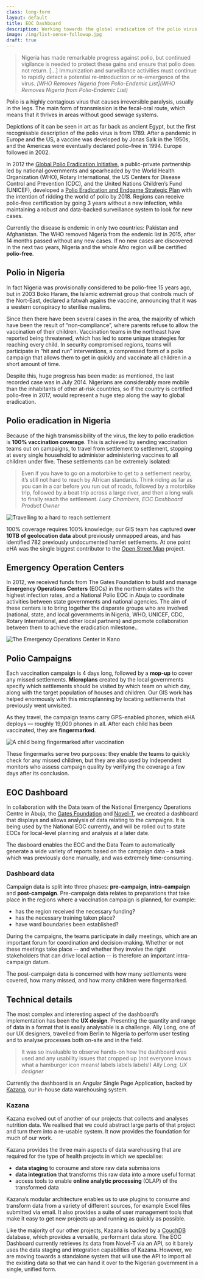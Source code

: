 ```yaml
---
class: long-form
layout: default
title: EOC Dashboard
description: Working towards the global eradication of the polio virus
image: /img/list-sense-followup.jpg
draft: true
---
```


> Nigeria has made remarkable progress against polio, but continued vigilance is needed to protect these gains and ensure that polio does not return. [...] Immunization and surveillance activities must continue to rapidly detect a potential re-introduction or re-emergence of the virus.
><cite>[WHO Removes Nigeria from Polio-Endemic List](WHO Removes Nigeria from Polio-Endemic List)</cite>

Polio is a highly contagious virus that causes irreversible paralysis, usually in the legs. The main form of transmission is the fecal-oral route, which means that it thrives in areas without good sewage systems.

Depictions of it can be seen in art as far back as ancient Egypt, but the first recognisable description of the polio virus is from 1789. After a pandemic in Europe and the US, a vaccine was developed by Jonas Salk in the 1950s, and the Americas were eventually declared polio-free in 1994. Europe followed in 2002. 

In 2012 the [Global Polio Eradication Initiative](http://www.polioeradication.org/), a public-private partnership led by national governments and spearheaded by the World Health Organization (WHO), Rotary International, the US Centers for Disease Control and Prevention (CDC), and the United Nations Children’s Fund (UNICEF), developed a [Polio Eradication and Endgame Strategic Plan](http://www.polioeradication.org/Resourcelibrary/Strategyandwork.aspx) with the intention of ridding the world of polio by 2018. Regions can receive polio-free certification by going 3 years without a new infection, while maintaining a robust and data-backed surveillance system to look for new cases.

Currently the disease is endemic in only two countries: Pakistan and Afghanistan. The WHO removed Nigeria from the endemic list in 2015, after 14 months passed without any new cases. If no new cases are discovered in the next two years, Nigeria and the whole Afro region will be certified **polio-free**.

## Polio in Nigeria

In fact Nigeria was provisionally considered to be polio-free 15 years ago, but in 2003 Boko Haram, the Islamic extremist group that controls much of the Nort-East, declared a fatwah agains the vaccine, announcing that it was a western conspiracy to sterilise muslims.

Since then there have been several cases in the area, the majority of which have  been the result of “non-compliance”, where parents refuse to allow the vaccination of their children. Vaccination teams in the northeast have reported being threatened, which has led to some unique strategies for reaching every child. In security compromised regions, teams will participate in “hit and run” interventions, a compressed form of a polio campaign that allows them to get in quickly and vaccinate all children in a short amount of time.

Despite this, huge progress has been made: as mentioned, the last recorded case was in July 2014. Nigerians are considerably more mobile than the inhabitants of other at-risk countries, so if the country is certified polio-free in 2017, would represent a huge step along the way to global eradication.

## Polio eradication in Nigeria

Because of the high transmissibility of the virus, the key to polio eradiction is **100% vaccination coverage**. This is achieved by sending vaccination teams out on campaigns, to travel from settlement to settlement, stopping at every single household to administer administering vaccines to all children under five. These settlements can be extremely isolated:

> Even if you have to go on a motorbike to get to a settlement nearby, it’s still not hard to reach by African standards. Think riding as far as you can in a car before you run out of roads, followed by a motorbike trip, followed by a boat trip across a large river, and then a long walk to finally reach the settlement. <cite>Lucy Chambers, EOC Dashboard Product Owner</cite>

![Travelling to a hard to reach settlement](/img/eoc-dashboard-hard-to-reach.jpg)

100% coverage requires 100% knowledge; our GIS team has captured **over 10TB of geolocation data** about previously unmapped areas, and has identified 782 previously undocumented hamlet settlements. At one point eHA was the single biggest contributor to the [Open Street Map](https://www.openstreetmap.org/) project. 

## Emergency Operation Centers

In 2012, we received funds from The Gates Foundation to build and manage **Emergency Operations Centers** (EOCs) in the northern states with the highest infection rates, and a National Polio EOC in Abuja to coordinate activities between state governments and national agencies. The aim of these centers is to bring together the disparate groups who are involved (national, state, and local governments in Nigeria, WHO, UNICEF, CDC, Rotary International, and other local partners) and promote collaboration between them to achieve the eradication milestone..

![The Emergency Operations Center in Kano](/img/eoc-dashboard-eoc.jpg)

## Polio Campaigns

Each vaccination campaign is 4 days long, followed by a **mop-up** to cover any missed settlements. **Microplans** created by the local governments specify which settlements should be visited by which team on which day, along with the target population of houses and children. Our GIS work has helped enormously with this microplanning by locating settlements that previously went unvisited.

As they travel, the campaign teams carry GPS-enabled phones, which eHA deploys — roughly 19,000 phones in all. After each child has been vaccinated, they are **fingermarked**.

![A child being fingermarked after vaccination](/img/eoc-dashboard-fingermark.jpg)

These fingermarks serve two purposes: they enable the teams to quickly check for any missed children, but they are also used by independent monitors who assess campaign quality by verifying the coverage a few days after its conclusion.


## EOC Dashboard

In collaboration with the Data team of the National Emergency Operations Centre in Abuja, the [Gates Foundation](http://www.gatesfoundation.org/) and [Novel-T](http://www.novel-t.ch/), we created a dashboard that displays and allows analysis of data relating to the campaigns. It is being used by the National EOC currently, and will be rolled out to state EOCs for local-level planning and analysis at a later date.

The dasboard enables the EOC and the Data Team to automatically generate a wide variety of reports based on the campaign data – a task which was previously done manually, and was extremely time-consuming.

### Dashboard data
Campaign data is split into three phases: **pre-campaign**, **intra-campaign** and **post-campaign**. Pre-campaign data relates to preparations that take place in the regions where a vaccination campaign is planned, for example:

- has the region received the necessary funding?
- has the necessary training taken place?
- have ward boundaries been established?

During the campaigns, the teams participate in daily meetings, which are an important forum for coordination and decision-making. Whether or not these meetings take place -- and whether they involve the right stakeholders that can drive local action -- is therefore an important intra-campaign datum.

The post-campaign data is concerned with how many settlements were covered, how many missed, and how many children were fingermarked.

## Technical details

The most complex and interesting aspect of the dashboard’s implementation has been the **UX design**. Presenting the quantity and range of data in a format that is easily analysable is a challenge. Ally Long, one of our UX designers, travelled from Berlin to Nigeria to perform user testing and to analyse processes both on-site and in the field.

> It was so invaluable to observe hands-on how the dashboard was used and any usability issues that cropped up (not everyone knows what a hamburger icon means! labels labels labels!) <cite>Ally Long, UX designer</cite>

Currently the dashboard is an Angular Single Page Application, backed by [Kazana](https://github.com/eHealthAfrica/kazana), our in-house data warehousing system. 

### Kazana

Kazana evolved out of another of our projects that collects and analyses nutrition data. We realised that we could abstract large parts of that project and turn them into a re-usable system. It now provides the foundation for much of our work.

Kazana provides the three main aspects of data warehousing that are required for the type of health projects in which we specialise: 

- **data staging** to consume and store raw data submissions
- **data integration** that transforms this raw data into a more useful format
- access tools to enable **online analytic processing** (OLAP) of the transformed data

Kazana’s modular architecture enables us to use plugins to consume and transform data from a variety of different sources, for example Excel files submitted via email. It also provides a suite of user management tools that make it easy to get new projects up and running as quickly as possible.

Like the majority of our other projects, Kazana is backed by a [CouchDB](https://couchdb.apache.org/) database, which provides a versatile, performant data store. The EOC Dashboard currently retrieves its data from Novel-T via an API, so it barely uses the data staging and integration capabilities of Kazana. However, we are moving towards a standalone system that will use the API to import all the existing data so that we can hand it over to the Nigerian government in a single, unified form.
